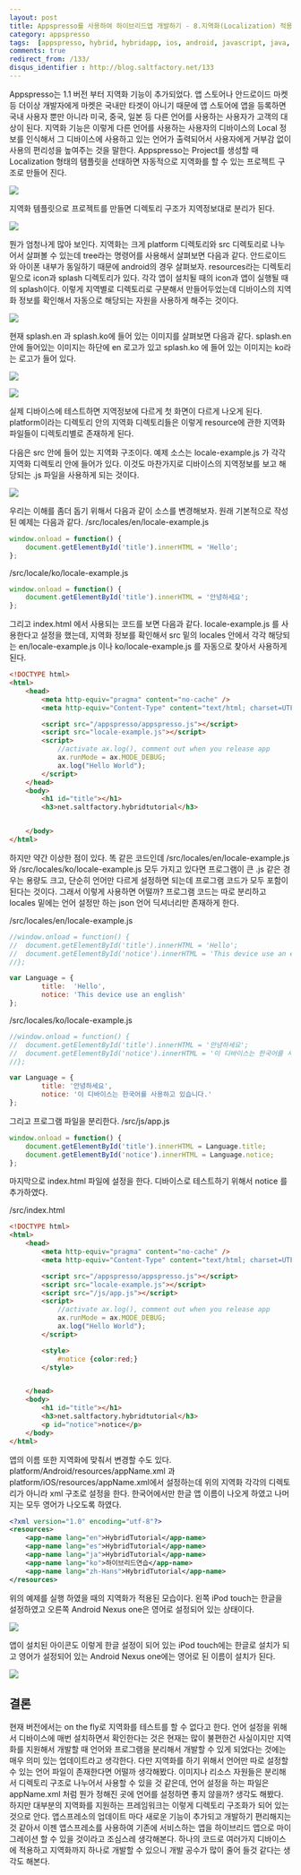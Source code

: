```yaml
---
layout: post
title: Appspresso를 사용하여 하이브리드앱 개발하기 - 8.지역화(Localization) 적용하기
category: appspresso
tags:  [appspresso, hybrid, hybridapp, ios, android, javascript, java, objective-c, localization]
comments: true
redirect_from: /133/
disqus_identifier : http://blog.saltfactory.net/133
---
```


Appspresso는 1.1 버전 부터 지역화 기능이 추가되었다. 앱 스토어나 안드로이드 마켓등 더이상 개발자에게 마켓은 국내만 타겟이 아니기 때문에 앱 스토어에 앱을 등록하면 국내 사용자 뿐만 아니라 미국, 중국, 일본 등 다른 언어를 사용하는 사용자가 고객의 대상이 된다. 지역화 기능은 이렇게 다른 언어를 사용하는 사용자의 디바이스의 Local 정보를 인식해서 그 디바이스에 사용하고 있는 언어가 출력되어서 사용자에게 거부감 없이 사용의 편리성을 높여주는 것을 말한다. Appspresso는 Project를 생성할 때 Localization 형태의 탬플릿을 선태하면 자동적으로 지역화를 할 수 있는 프로젝트 구조로 만들어 진다.

<!--more-->

![](https://hbn-blog-assets.s3.ap-northeast-2.amazonaws.com/2b274e81-f3cf-4597-a185-e1fe8ff0d82e)

지역화 템플릿으로 프로젝트를 만들면 디렉토리 구조가 지역정보대로 분리가 된다.

![](https://hbn-blog-assets.s3.ap-northeast-2.amazonaws.com/4a4d4165-600b-4935-9783-c313e2b82d89)

뭔가 엄청나게 많아 보인다. 지역화는 크게 platform 디렉토리와 src 디렉토리로 나누어서 살펴볼 수 있는데 tree라는 명령어를 사용해서 살펴보면 다음과 같다. 안드로이드와 아이폰 내부가 동일하기 때문에 android의 경우 살펴보자. resources라는 디렉토리 밑으로 icon과 splash 디렉토리가 있다. 각각 앱이 설치될 때의 icon과 앱이 실행될 때의 splash이다. 이렇게 지역별로 디렉토리로 구분해서 만들어두었는데 디바이스의 지역화 정보를 확인해서 자동으로 해당되는 자원을 사용하게 해주는 것이다.

![](https://hbn-blog-assets.s3.ap-northeast-2.amazonaws.com/6901df2b-374d-4db5-8226-01e05442545f)

현재 splash.en 과 splash.ko에 들어 있는 이미지를 살펴보면 다음과 같다. splash.en 안에 들어있는 이미지는 하단에 en 로고가 있고 splash.ko 에 들어 있는 이미지는 ko라는 로고가 들어 있다.

![](https://hbn-blog-assets.s3.ap-northeast-2.amazonaws.com/818e48b3-bc38-4911-a49d-274ce8ac4f02)

![](https://hbn-blog-assets.s3.ap-northeast-2.amazonaws.com/372f4083-519c-442b-9fee-cffc6cf20a51)

실제 디바이스에 테스트하면 지역정보에 다르게 첫 화면이 다르게 나오게 된다. platform이라는 디렉토리 안의 지역화 디렉토리들은 이렇게 resource에 관한 지역화 파일들이 디렉토리별로 존재하게 된다.

다음은 src 안에 들어 있는 지역화 구조이다. 예제 소스는 locale-example.js 가 각각 지역화 디렉토리 안에 들어가 있다. 이것도 마찬가지로 디바이스의 지역정보를 보고 해당되는 .js 파일을 사용하게 되는 것이다.

![](https://hbn-blog-assets.s3.ap-northeast-2.amazonaws.com/d432158e-03a0-48d3-ab34-4349498f6a37)


우리는 이해를 좀더 돕기 위해서 다음과 같이 소스를 변경해보자.
원래 기본적으로 작성된 예제는 다음과 같다.
/src/locales/en/locale-example.js

```javascript
window.onload = function() {
	document.getElementById('title').innerHTML = 'Hello';
};
```

/src/locale/ko/locale-example.js
```javascript
window.onload = function() {
	document.getElementById('title').innerHTML = '안녕하세요';
};
```

그리고 index.html 에서 사용되는 코드를 보면 다음과 같다. locale-example.js 를 사용한다고 설정을 했는데, 지역화 정보를 확인해서 src 밑의 locales 안에서 각각 해당되는 en/locale-example.js 이나 ko/locale-example.js 를 자동으로 찾아서 사용하게 된다.

```html
<!DOCTYPE html>
<html>
	<head>
		<meta http-equiv="pragma" content="no-cache" />
		<meta http-equiv="Content-Type" content="text/html; charset=UTF-8">

		<script src="/appspresso/appspresso.js"></script>
		<script src="locale-example.js"></script>
		<script>
			//activate ax.log(), comment out when you release app
			ax.runMode = ax.MODE_DEBUG;
			ax.log("Hello World");
		</script>
	</head>
	<body>
		<h1 id="title"></h1>
		<h3>net.saltfactory.hybridtutorial</h3>


	</body>
</html>
```

하지만 약간 이상한 점이 있다. 똑 같은 코드인데 /src/locales/en/locale-example.js 와 /src/locales/ko/locale-example.js 모두 가지고 있다면 프로그램이 큰 .js 같은 경우는 용량도 크고, 단순히 언어만 다르게 설정하면 되는데 프로그램 코드가 모두 포함이 된다는 것이다. 그래서 이렇게 사용하면 어떨까? 프로그램 코드는 따로 분리하고 locales 밑에는 언어 설정만 하는 json 언어 딕셔너리만 존재하게 한다.

/src/locales/en/locale-example.js
```javascript
//window.onload = function() {
//	document.getElementById('title').innerHTML = 'Hello';
//	document.getElementById('notice').innerHTML = 'This device use an english';
//};

var Language = {
		title:  'Hello',
		notice: 'This device use an english'
};
```
/src/locales/ko/locale-example.js
```javascript
//window.onload = function() {
//	document.getElementById('title').innerHTML = '안녕하세요';
//	document.getElementById('notice').innerHTML = '이 디바이스는 한국어를 사용하고 있습니다.';
//};

var Language = {
		title: '안녕하세요',
		notice: '이 디바이스는 한국어를 사용하고 있습니다.'
};
```

그리고 프로그램 파일을 분리한다.
/src/js/app.js
```javascript
window.onload = function() {
	document.getElementById('title').innerHTML = Language.title;
	document.getElementById('notice').innerHTML = Language.notice;
};
```

마지막으로 index.html 파일에 설정을 한다. 디바이스로 테스트하기 위해서 notice 를 추가하였다.

/src/index.html
```html
<!DOCTYPE html>
<html>
	<head>
		<meta http-equiv="pragma" content="no-cache" />
		<meta http-equiv="Content-Type" content="text/html; charset=UTF-8">

		<script src="/appspresso/appspresso.js"></script>
		<script src="locale-example.js"></script>
		<script src="/js/app.js"></script>
		<script>
			//activate ax.log(), comment out when you release app
			ax.runMode = ax.MODE_DEBUG;
			ax.log("Hello World");
		</script>

		<style>
			#notice {color:red;}
		</style>


	</head>
	<body>
		<h1 id="title"></h1>
		<h3>net.saltfactory.hybridtutorial</h3>
		<p id="notice">notice</p>
	</body>
</html>
```

앱의 이름 또한 지역화에 맞춰서 변경할 수도 있다. platform/Android/resources/appName.xml 과 platform/iOS/resources/appName.xml에서 설정하는데 위의 지역화 각각의 디렉토리가 아니라 xml 구조로 설정을 한다. 한국어에서만 한글 앱 이름이 나오게 하였고 나머지는 모두 영어가 나오도록 하였다.

```xml
<?xml version="1.0" encoding="utf-8"?>
<resources>
	<app-name lang="en">HybridTutorial</app-name>
	<app-name lang="es">HybridTutorial</app-name>
	<app-name lang="ja">HybridTutorial</app-name>
	<app-name lang="ko">하이브리드연습</app-name>
	<app-name lang="zh-Hans">HybridTutorial</app-name>
</resources>
```

위의 예제를 실행 하였을 때의 지역화가 적용된 모습이다. 왼쪽 iPod touch는 한글을 설정하였고 오른쪽 Android Nexus one은 영어로 설정되어 있는 상태이다.

![](https://hbn-blog-assets.s3.ap-northeast-2.amazonaws.com/6c8d85d0-48ba-4440-96db-c9ce9efe4d50)

앱이 설치된 아이콘도 이렇게 한글 설정이 되어 있는 iPod touch에는 한글로 설치가 되고 영어가 설정되어 있는 Android Nexus one에는 영어로 된 이름이 설치가 된다.

![](https://hbn-blog-assets.s3.ap-northeast-2.amazonaws.com/e3058f6a-7b32-4aaa-b93a-44f60de941ce)

## 결론

현재 버전에서는 on the fly로 지역화를 테스트를 할 수 없다고 한다. 언어 설정을 위해서 디바이스에 매번 설치하면서 확인한다는 것은 현재는 많이 불편한건 사실이지만 지역화를 지원해서 개발할 때 언어와 프로그램을 분리해서 개발할 수 있게 되었다는 것에는 매우 의미 있는 업데이트라고 생각한다. 다만 지역화를 하기 위해서 언어만 따로 설정할 수 있는 언어 파일이 존재한다면 어떨까 생각해봤다. 이미지나 리소스 자원들은 분리해서 디렉토리 구조로 나누어서 사용할 수 있을 것 같은데, 언어 설정을 하는 파일은 appName.xml 처럼 뭔가 정해진 곳에 언어를 설정하면 좋지 않을까? 생각도 해봤다. 하지만 대부분의 지역화를 지원하는 프레임워크는 이렇게 디렉토리 구조화가 되어 있는 것으로 안다. 앱스프레소의 업데이트 마다 새로운 기능이 추가되고 개발하기 편리해지는 것 같아서 이젠 앱스프레소를 사용하여 기존에 서비스하는 앱을 하이브리드 앱으로 마이그레이션 할 수 있을 것이라고 조심스레 생각해본다. 하나의 코드로 여러가지 디바이스에 적용하고 지역화까지 하나로 개발할 수 있으니 개발 공수가 많이 줄어 들것 같다는 생각도 해본다.

